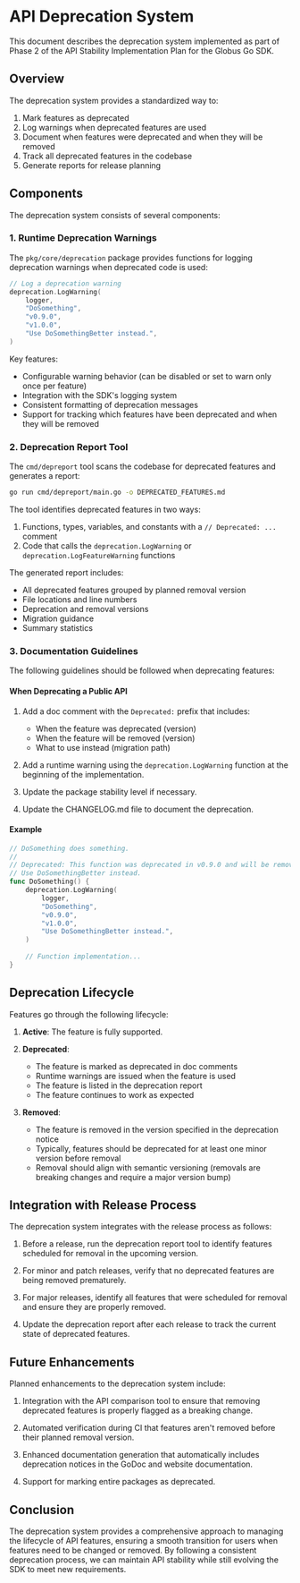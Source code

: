 # API Deprecation System

This document describes the deprecation system implemented as part of Phase 2 of the API Stability Implementation Plan for the Globus Go SDK.

## Overview

The deprecation system provides a standardized way to:

1. Mark features as deprecated
2. Log warnings when deprecated features are used
3. Document when features were deprecated and when they will be removed
4. Track all deprecated features in the codebase
5. Generate reports for release planning

## Components

The deprecation system consists of several components:

### 1. Runtime Deprecation Warnings

The `pkg/core/deprecation` package provides functions for logging deprecation warnings when deprecated code is used:

```go
// Log a deprecation warning
deprecation.LogWarning(
    logger,
    "DoSomething",
    "v0.9.0",
    "v1.0.0",
    "Use DoSomethingBetter instead.",
)
```

Key features:
- Configurable warning behavior (can be disabled or set to warn only once per feature)
- Integration with the SDK's logging system
- Consistent formatting of deprecation messages
- Support for tracking which features have been deprecated and when they will be removed

### 2. Deprecation Report Tool

The `cmd/depreport` tool scans the codebase for deprecated features and generates a report:

```bash
go run cmd/depreport/main.go -o DEPRECATED_FEATURES.md
```

The tool identifies deprecated features in two ways:
1. Functions, types, variables, and constants with a `// Deprecated: ...` comment
2. Code that calls the `deprecation.LogWarning` or `deprecation.LogFeatureWarning` functions

The generated report includes:
- All deprecated features grouped by planned removal version
- File locations and line numbers
- Deprecation and removal versions
- Migration guidance
- Summary statistics

### 3. Documentation Guidelines

The following guidelines should be followed when deprecating features:

#### When Deprecating a Public API

1. Add a doc comment with the `Deprecated:` prefix that includes:
   - When the feature was deprecated (version)
   - When the feature will be removed (version)
   - What to use instead (migration path)

2. Add a runtime warning using the `deprecation.LogWarning` function at the beginning of the implementation.

3. Update the package stability level if necessary.

4. Update the CHANGELOG.md file to document the deprecation.

#### Example

```go
// DoSomething does something.
// 
// Deprecated: This function was deprecated in v0.9.0 and will be removed in v1.0.0.
// Use DoSomethingBetter instead.
func DoSomething() {
    deprecation.LogWarning(
        logger,
        "DoSomething",
        "v0.9.0",
        "v1.0.0",
        "Use DoSomethingBetter instead.",
    )
    
    // Function implementation...
}
```

## Deprecation Lifecycle

Features go through the following lifecycle:

1. **Active**: The feature is fully supported.

2. **Deprecated**: 
   - The feature is marked as deprecated in doc comments
   - Runtime warnings are issued when the feature is used
   - The feature is listed in the deprecation report
   - The feature continues to work as expected

3. **Removed**:
   - The feature is removed in the version specified in the deprecation notice
   - Typically, features should be deprecated for at least one minor version before removal
   - Removal should align with semantic versioning (removals are breaking changes and require a major version bump)

## Integration with Release Process

The deprecation system integrates with the release process as follows:

1. Before a release, run the deprecation report tool to identify features scheduled for removal in the upcoming version.

2. For minor and patch releases, verify that no deprecated features are being removed prematurely.

3. For major releases, identify all features that were scheduled for removal and ensure they are properly removed.

4. Update the deprecation report after each release to track the current state of deprecated features.

## Future Enhancements

Planned enhancements to the deprecation system include:

1. Integration with the API comparison tool to ensure that removing deprecated features is properly flagged as a breaking change.

2. Automated verification during CI that features aren't removed before their planned removal version.

3. Enhanced documentation generation that automatically includes deprecation notices in the GoDoc and website documentation.

4. Support for marking entire packages as deprecated.

## Conclusion

The deprecation system provides a comprehensive approach to managing the lifecycle of API features, ensuring a smooth transition for users when features need to be changed or removed. By following a consistent deprecation process, we can maintain API stability while still evolving the SDK to meet new requirements.